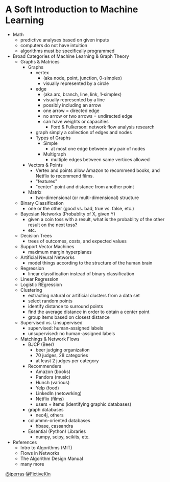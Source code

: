 # A Soft Introduction to Machine Learning

- Math
	- predictive analyses based on given inputs
	- computers do not have intuition
	- algorithms must be specifically programmed
- Broad Categories of Machine Learning & Graph Theory
	- Graphs & Matrices
		- Graphs
			- vertex
				- (aka node, point, junction, 0-simplex)
				- visually represented by a circle
			- edge
				- (aka arc, branch, line, link, 1-simplex)
				- visually represented by a line
				- possibly including an arrow
				- one arrow = directed edge
				- no arrow or two arrows = undirected edge
				- can have weights or capacities
					- Ford & Fulkerson: network flow analysis research
			- graph simply a collection of edges and nodes
			- Types of Graphs
				- Simple
					- at most one edge between any pair of nodes
				- Multigraph
					- multiple edges between same vertices allowed
		- Vectors & Points
			- Vertex and points allow Amazon to recommend books, and Netflix to recommend films.
			- "features"
			- "center" point and distance from another point
		- Matrix
			- two-dimensional (or multi-dimensional) structure
	- Binary Classification
		- one or the other (good vs. bad, true vs. false, etc.) 
	- Bayesian Networks (Probablity of X, given Y)
		- given a coin toss with a result, what is the probablity of the other result on the next toss?
		- etc.
	- Decision Trees
		- trees of outcomes, costs, and expected values
	- Support Vector Machines
		- maximum margin hyperplanes
	- Artificial Neural Networks
		- model things according to the structure of the human brain
	- Regression
		- linear classification instead of binary classification
	- Linear Regression
	- Logistic REgression
	- Clustering
		- extracting natural or artificial clusters from a data set
		- select random points
		- identify distance to surround points
		- find the average distance in order to obtain a center point
		- group items based on closest distance
	- Supervised vs. Unsupervised
		- supervised: human-assigned labels
		- unsupervised: no human-assigned labels
	- Matchings & Network Flows
		- BJCP (Beer)
			- beer judging organization
			- 70 judges, 28 categories
			- at least 2 judges per category
		- Recommenders
			- Amazon (books)
			- Pandora (music)
			- Hunch (various)
			- Yelp (food)
			- LinkedIn (netowrking)
			- Netflix (films)
			- users + items (identifying graphic databases)
		- graph databases
			- neo4j, others
		- colummn-oriented databases
			- hbase, cassandra
		- Essential (Python) Libraries
			- numpy, scipy, scikits, etc.
- References
	- Intro to Algorithms (MIT)
	- Flows in Networks
	- The Algorithm Design Manual
	- many more

[@jperras](http://twitter.com/jperras)
[@FictiveKin](http://twitter.com/fictivekin)
